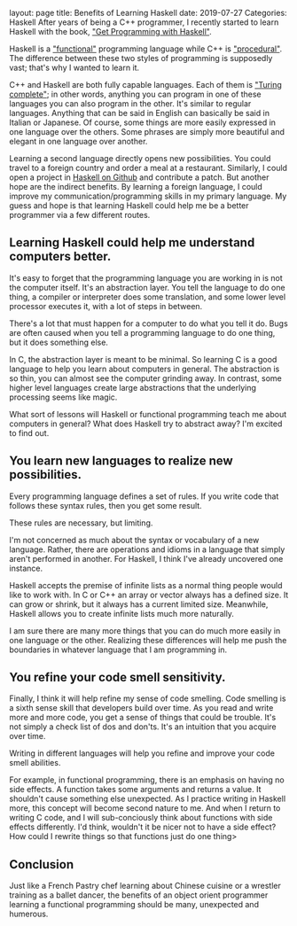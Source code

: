 layout: page
title: Benefits of Learning Haskell
date: 2019-07-27
Categories: Haskell
After years of being a C++ programmer, I recently started to learn Haskell with the book, ["Get Programming with Haskell"](https://www.amazon.com/gp/product/1617293768/ref=as_li_tl?ie=UTF8&camp=1789&creative=9325&creativeASIN=1617293768&linkCode=as2&tag=programmerd05-20&linkId=2ca31127ab20794593a9940d88a1a9c6). 

Haskell is a ["functional"](https://en.wikipedia.org/wiki/Functional_programming) programming language while C++ is ["procedural"](https://en.wikipedia.org/wiki/Procedural_programming). The difference between these two styles of programming is supposedly vast; that's why I wanted to learn it.  

C++ and Haskell are both fully capable languages. Each of them is ["Turing complete"](https://en.wikipedia.org/wiki/Turing_completeness); in other words, anything you can program in one of these languages you can also program in the other. It's similar to regular languages. Anything that can be said in English can basically be said in Italian or Japanese. Of course, some things are more easily expressed in one language over the others. Some phrases are simply more beautiful and elegant in one language over another.

Learning a second language directly opens new possibilities. You could travel to a foreign country and order a meal at a restaurant. Similarly, I could open a project in [Haskell on Github](https://github.com/trending/haskell?since=monthly) and contribute a patch. But another hope are the indirect benefits. By learning a foreign language, I could improve my communication/programming skills in my primary language. My guess and hope is that learning Haskell could help me be a better programmer via a few different routes.

## Learning Haskell could help me understand computers better.
It's easy to forget that the programming language you are working in is not the computer itself. It's an abstraction layer. You tell the language to do one thing, a compiler or interpreter does some translation, and some lower level processor executes it, with a lot of steps in between.

There's a lot that must happen for a computer to do what you tell it do. Bugs are often caused when you tell a programming language to do one thing, but it does something else. 

In C, the abstraction layer is meant to be minimal. So learning C is a good language to help you learn about computers in general. The abstraction is so thin, you can almost see the computer grinding away. In contrast, some higher level languages create large abstractions that the underlying processing seems like magic.

What sort of lessons will Haskell or functional programming teach me about computers in general? What does Haskell try to abstract away? I'm excited to find out.

## You learn new languages to realize new possibilities. 
Every programming language defines a set of rules. If you write code that follows these syntax rules, then you get some result.

These rules are necessary, but limiting. 

I'm not concerned as much about the syntax or vocabulary of a new language. Rather, there are operations and idioms in a language that simply aren't performed in another. For Haskell, I think I've already uncovered one instance. 

Haskell accepts the premise of infinite lists as a normal thing people would like to work with. In C or C++ an array or vector always has a defined size. It can grow or shrink, but it always has a current limited size. Meanwhile, Haskell allows you to create infinite lists much more naturally. 

I am sure there are many more things that you can do much more easily in one language or the other. Realizing these differences will help me push the boundaries in whatever language that I am programming in.

## You refine your code smell sensitivity.
Finally, I think it will help refine my sense of code smelling. Code smelling is a sixth sense skill that developers build over time. As you read and write more and more code, you get a sense of things that could be trouble. It's not simply a check list of dos and don'ts. It's an intuition that you acquire over time.

Writing in different languages will help you refine and improve your code smell abilities. 

For example, in functional programming, there is an emphasis on having no side effects. A function takes some arguments and returns a value. It shouldn't cause something else unexpected. As I practice writing in Haskell more, this concept will become second nature to me. And when I return to writing C code, and I will sub-conciously think about functions with side effects differently. I'd think, wouldn't it be nicer not to have a side effect? How could I rewrite things so that functions just do one thing>

## Conclusion
Just like a French Pastry chef learning about Chinese cuisine or a wrestler training as a ballet dancer, the benefits of an object orient programmer learning a functional programming should be many, unexpected and humerous.
